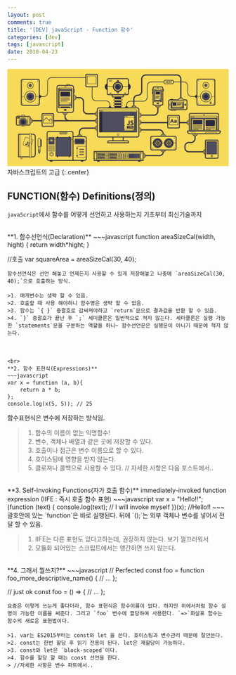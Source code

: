 ```yaml
---
layout: post
comments: true
title: '[DEV] javaScript - Function 함수'
categories: [dev]
tags: [javascript]
date: 2018-04-23
---
```

![headerimg](/assets/img/subcate/javascript.gif)
자바스크립트의 고급
{:.center}

## FUNCTION(함수) Definitions(정의)

`javaScript`에서 함수를 어떻게 선언하고 사용하는지 기초부터 최신기술까지


<br>
**1. 함수선언식(Declaration)**
~~~javascript
function areaSizeCal(width, hight) {
    return width*hight;
}

//호출
var squareArea = areaSizeCal(30, 40);
~~~
함수선언식은 선언 해놓고 언제든지 사용할 수 있게 저장해놓고 나중에 `areaSizeCal(30, 40);`으로 호출하는 방식.

>1. 매개변수는 생략 할 수 있음.
>2. 호출할 때 사용 해야하니 함수명은 생략 할 수 없음.
>3. 함수는 `{ }` 중괄호로 감싸져야하고 `return`문으로 결과값을 반환 할 수 있음.
>4. `}` 중괄호가 끝난 후 `;` 세미콜론은 일반적으로 적지 않는다. 세미콜론은 실행 가능한 `statements`문을 구분하는 역할을 하니~ 함수선언문은 실행문이 아니기 때문에 적지 않는다.



<br>
**2. 함수 표현식(Expressions)**
~~~javascript
var x = function (a, b){
    return a * b;
};
console.log(x(5, 5)); // 25
~~~
함수표현식은 변수에 저장하는 방식임.

>1. 함수의 이름이 없는 익명함수!
>2. 변수, 객체나 배열과 같은 곳에 저장할 수 있다.
>3. 호출이나 접근은 변수 이름으로 할 수 있다.
>4. 호이스팅에 영향을 받지 않는다. 
>5. 클로져나 콜백으로 사용할 수 있다.
>// 자세한 사항은 다음 포스트에서..

<br>
**3. Self-Invoking Functions(자가 호출 함수)**
immediately-invoked function expression (IIFE : 즉시 호출 함수 표현)
~~~javascript
var x = "Hello!!";
(function (text) {
    console.log(text); // I will invoke myself
})(x);
//Hello!!
~~~
괄호안에 있는 `function`은 바로 실행된다. 뒤에 `();`는 외부 객체나 변수를 넣어서 전달 할 수 있음.

>1. IIFE는 다른 표현도 있다고하는데, 권장하지 않는다. 보기 껄끄러워서
>2. 모듈화 되어있는 스크립트에서는 앵간하면 쓰지 않는다.

<br>
**4. 그래서 뭘쓰지?**
~~~javascript
// Perfected
const foo = function foo_more_descriptive_name() {
    // ...
};

// just ok
const foo = () => {
    // ...
};
~~~
요즘은 이렇게 쓰는게 좋다더라, 함수 표현식은 함수이름이 없다. 하지만 위에서처럼 함수 설명이 가능한 이름을 써준다. 그리고 `foo` 변수에 할당하여 사용한다. `=>`화살표 함수는 함수의 새로운 표현법이다.

>1. var는 ES2015부터는 const와 let 을 쓴다. 호이스팅과 변수관리 때문에 잘안쓴다. 
>2. const는 한번 할당 후 읽기 전용이 된다. let은 재할당이 가능하다.
>3. const와 let은 `block-scoped`이다.
>4. 함수를 할당 할 때는 const 선언을 한다.
> //자세한 사항은 변수 파트에서..


